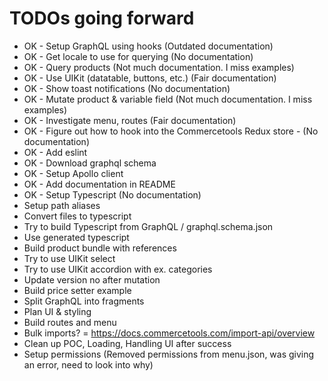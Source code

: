 # TODOs going forward

- OK - Setup GraphQL using hooks (Outdated documentation)
- OK - Get locale to use for querying (No documentation)
- OK - Query products (Not much documentation. I miss examples)
- OK - Use UIKit (datatable, buttons, etc.) (Fair documentation)
- OK - Show toast notifications (No documentation)
- OK - Mutate product & variable field (Not much documentation. I miss examples)
- OK - Investigate menu, routes (Fair documentation)
- OK - Figure out how to hook into the Commercetools Redux store - (No documentation)
- OK - Add eslint
- OK - Download graphql schema
- OK - Setup Apollo client
- OK - Add documentation in README
- OK - Setup Typescript (No documentation)
- Setup path aliases
- Convert files to typescript
- Try to build Typescript from GraphQL / graphql.schema.json
- Use generated typescript
- Build product bundle with references
- Try to use UIKit select
- Try to use UIKit accordion with ex. categories
- Update version no after mutation
- Build price setter example
- Split GraphQL into fragments
- Plan UI & styling
- Build routes and menu
- Bulk imports? = https://docs.commercetools.com/import-api/overview
- Clean up POC, Loading, Handling UI after success
- Setup permissions (Removed permissions from menu.json, was giving an error, need to look into why)
